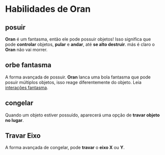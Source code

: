 # Habilidades de Oran
## posuir
**Oran** é um fantasma, então ele pode possuir objetos! Isso significa que pode **controlar** objetos, **pular** e **andar**, até **se alto destruir**. más é claro o **Oran** não vai morrer.

## orbe fantasma
A forma avançada de possuir. **Oran** lanca uma bola fantasma que pode posuir múltiplos objetos, isso reage diferentemente do objeto. Leia [interações fantasma]().

## congelar
Quando um objeto estiver possuído, aparecerá uma opção de **travar objeto no lugar**.

## Travar Eixo
A forma avançada de congelar, pode **travar** o **eixo X** ou **Y**.
